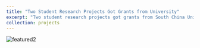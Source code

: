 ```yaml
---
title: "Two Student Research Projects Got Grants from University"
excerpt: "Two student research projects got grants from South China University of Technology and will be carried out under my supervision.<br/><img src='/images/featured.png'>"
collection: projects
---
```

<img src="https://Gavy666.github.io/images/featured.png" alt="featured2" style="zoom: 100%;" />
